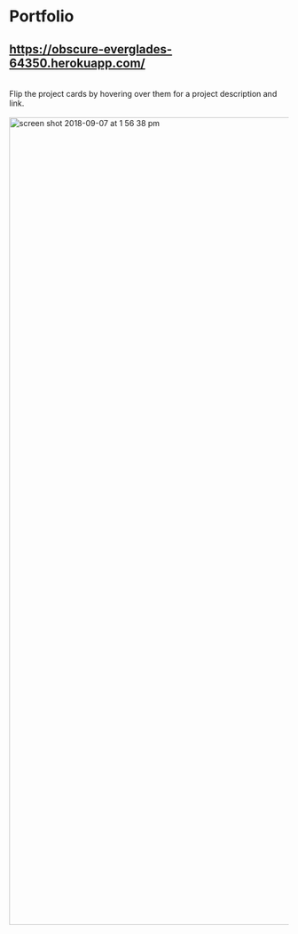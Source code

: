 # Portfolio
##  https://obscure-everglades-64350.herokuapp.com/
<br>
Flip the project cards by hovering over them for a project description and link.
<br>
<br>
<img width="1454" alt="screen shot 2018-09-07 at 1 56 38 pm" src="https://user-images.githubusercontent.com/22462010/45235145-f421bd80-b2a5-11e8-81e7-b1f076b0469b.png">

